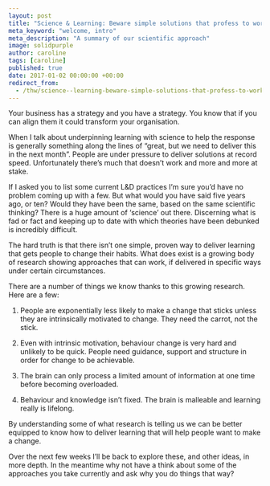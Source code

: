 ```yaml
---
layout: post
title: "Science & Learning: Beware simple solutions that profess to work for all"
meta_keyword: "welcome, intro"
meta_description: "A summary of our scientific approach"
image: solidpurple
author: caroline
tags: [caroline]
published: true
date: 2017-01-02 00:00:00 +00:00
redirect_from:
  - /thw/science--learning-beware-simple-solutions-that-profess-to-work-for-all.aspx.html
---
```

Your business has a strategy and you have a strategy. You know that if you can align them it could transform your organisation.

When I talk about underpinning learning with science to help the response is generally something along the lines of “great, but we need to deliver this in the next month”. People are under pressure to deliver solutions at record speed. Unfortunately there’s much that doesn’t work and more and more at stake.

If I asked you to list some current L&D practices I’m sure you’d have no problem coming up with a few. But what would you have said five years ago, or ten? Would they have been the same, based on the same scientific thinking? There is a huge amount of ‘science’ out there. Discerning what is fad or fact and keeping up to date with which theories have been debunked is incredibly difficult.

The hard truth is that there isn’t one simple, proven way to deliver learning that gets people to change their habits. What does exist is a growing body of research showing approaches that can work, if delivered in specific ways under certain circumstances.

There are a number of things we know thanks to this growing research. Here are a few:

1. People are exponentially less likely to make a change that sticks unless they are intrinsically motivated to change. They need the carrot, not the stick.

2. Even with intrinsic motivation, behaviour change is very hard and unlikely to be quick. People need guidance, support and structure in order for change to be achievable.

3. The brain can only process a limited amount of information at one time before becoming overloaded.

4. Behaviour and knowledge isn’t fixed. The brain is malleable and learning really is lifelong.

By understanding some of what research is telling us we can be better equipped to know how to deliver learning that will help people want to make a change.

Over the next few weeks I’ll be back to explore these, and other ideas, in more depth. In the meantime why not have a think about some of the approaches you take currently and ask why you do things that way?
